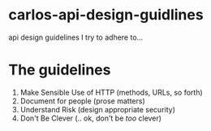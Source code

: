 # carlos-api-design-guidlines
api design guidelines I try to adhere to...

# The guidelines
1. Make Sensible Use of HTTP (methods, URLs, so forth)
2. Document for people (prose matters)
3. Understand Risk (design appropriate security)
4. Don't Be Clever (.. ok, don't be _too_ clever)
